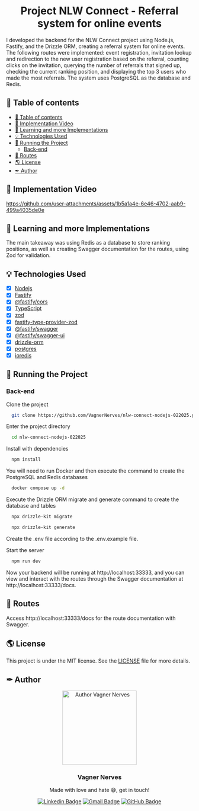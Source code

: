 <p align="center">
  <!-- <img width="200px" alt="Project Title Logo" title="Project Title Logo" src="logo.svg" /> -->
  
  <h1 align="center">Project NLW Connect - Referral system for online events</h1>

  <!-- <p align="center">
    🔗 <a href="https://URLThisProject.com">https://URLThisProject.com</a> 🔗
  </p>   -->

I developed the backend for the NLW Connect project using Node.js, Fastify, and the Drizzle ORM, creating a referral system for online events. The following routes were implemented: event registration, invitation lookup and redirection to the new user registration based on the referral, counting clicks on the invitation, querying the number of referrals that signed up, checking the current ranking position, and displaying the top 3 users who made the most referrals. The system uses PostgreSQL as the database and Redis.

</p>

## 🧭 Table of contents

- [🧭 Table of contents](#-table-of-contents)
- [🎥 Implementation Video](#-implementation-video)
- [👏 Learning and more Implementations](#-learning-and-more-implementations)
- [💡 Technologies Used](#-technologies-used)
- [🚀 Running the Project](#-running-the-project)
  - [Back-end](#back-end)
- [📝 Routes](#-routes)
- [🌎 License](#-license)
- [✒ Author](#-author)

## 🎥 Implementation Video

https://github.com/user-attachments/assets/1b5a1a4e-6e46-4702-aab9-499a4035de0e

<!-- ## 🎨 Layout

Layout developed by [Name](https://www.instagram.com/urlName/)

[![Layout in Figma](https://github.com/VagnerNerves/default-readme/blob/main/assets/layout-in-figma.svg)](https://www.figma.com/files) -->

## 👏 Learning and more Implementations

The main takeaway was using Redis as a database to store ranking positions, as well as creating Swagger documentation for the routes, using Zod for validation.

## 💡 Technologies Used

- [x] [Nodejs](https://nodejs.org/en)
- [x] [Fastify](https://fastify.dev/)
- [x] [@fastify/cors](https://github.com/fastify/fastify-cors)
- [x] [TypeScript](https://www.typescriptlang.org/)
- [x] [zod](https://zod.dev/)
- [x] [fastify-type-provider-zod](https://github.com/turkerdev/fastify-type-provider-zod)
- [x] [@fastify/swagger](https://github.com/fastify/fastify-swagger)
- [x] [@fastify/swagger-ui](https://github.com/fastify/fastify-swagger-ui)
- [x] [drizzle-orm](https://orm.drizzle.team/)
- [x] [postgres](https://www.npmjs.com/package/postgres)
- [x] [ioredis](https://github.com/redis/ioredis)

<!-- ## 📂 Folder Structure

```plainText
app
.
├── __tests__
├── android                     # Native android files
├── ios                         # Native ios files
├── src                         # Source files
│   ├── @types                  # Contains all global definitions of types and interfaces
│   ├── assets                  # Contains Js bundles assets. e.g: icons, splash, images etc...
│   ├── components              # Contains all global react components
│   ├── context                 # All contexts
│   ├── constants               # Constants files
│   ├── hooks                   # Cstomized hooks
│   ├── navigation
│   ├── screens
│   ├── services                # Contains external and api services
│   ├── App                     # Aplication entry
.
.
├── index                       # Bundle entry
.
.
└── README.md
``` -->

## 🚀 Running the Project

### Back-end

Clone the project

```bash
  git clone https://github.com/VagnerNerves/nlw-connect-nodejs-022025.git
```

Enter the project directory

```bash
  cd nlw-connect-nodejs-022025
```

Install with dependencies

```bash
  npm install
```

You will need to run Docker and then execute the command to create the PostgreSQL and Redis databases

```bash
  docker compose up -d
```

Execute the Drizzle ORM migrate and generate command to create the database and tables

```bash
  npx drizzle-kit migrate
```

```bash
  npx drizzle-kit generate
```

Create the .env file according to the .env.example file.

Start the server

```bash
  npm run dev
```

Now your backend will be running at http://localhost:33333, and you can view and interact with the routes through the Swagger documentation at http://localhost:33333/docs.

<!-- ### Front-end Web

Clone the project

```bash
  git clone https://link-para-o-projeto
```

Enter the project directory

```bash
  cd my-project
```

Install with dependencies

```bash
  npm install
```

Start the server

```bash
  npm run start
```

### Mobile

Clone the project

```bash
  git clone https://link-para-o-projeto
```

Enter the project directory

```bash
  cd my-project
```

Install with dependencies

```bash
  npm install
```

Start the server

```bash
  npx expo start
```

- IOS:

```bash
  npx pod-install && npx react-native run-ios
```

- Android:

```bash
  npx react-native run-android
``` -->

## 📝 Routes

Access http://localhost:33333/docs for the route documentation with Swagger.

<!-- [![Run in Postman](https://github.com/VagnerNerves/default-readme/blob/main/assets/run-in-postman.svg)](https://app.getpostman.com/run-collection/link)
[![Run in Insomnia](https://github.com/VagnerNerves/default-readme/blob/main/assets/run-in-insomnia.svg)](https://insomnia.rest/run/?label=NAMEPROJECT&uri=LINK) -->

## 🌎 License

This project is under the MIT license. See the [LICENSE](https://github.com/VagnerNerves/nlw-connect-nodejs-022025/tree/main?tab=MIT-1-ov-file) file for more details.

## ✒ Author

<p align="center">
  <img width="200px" alt="Author Vagner Nerves" title="Author Vagner Nerves" src="https://github.com/VagnerNerves/default-readme/blob/main/assets/VagnerNerves.svg" />

  <h3 align="center">Vagner Nerves</h3>
  
  <p align="center">  
    Made with love and hate 😅, get in touch!
  </p>
</p>  
  
<div align="center">

[![Linkedin Badge](https://img.shields.io/badge/-LinkedIn-1f6feb?style=flat-square&logo=Linkedin&logoColor=white&link=https://www.linkedin.com/in/vagnernervessantos/)](https://www.linkedin.com/in/vagnernervessantos/)
[![Gmail Badge](https://img.shields.io/badge/-vagnernervessantos@gmail.com-1f6feb?style=flat-square&logo=Gmail&logoColor=white&link=mailto:vagnernervessantos@gmail.com)](mailto:vagnernervessantos@gmail.com)
[![GitHub Badge](https://img.shields.io/badge/-GitHub-1f6feb?style=flat-square&logo=GitHub&logoColor=white&link=https://github.com/VagnerNerves)](https://github.com/VagnerNerves)

</div>
